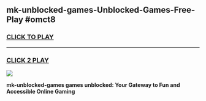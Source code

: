 
## mk-unblocked-games-Unblocked-Games-Free-Play #omct8
<h3>
<a href="https://us.freeplayer.one?title=mk-unblocked-games&ref=9M">CLICK TO PLAY</a></h3>
<hr>

<h3>
<a href="https://us.freeplayer.one?title=mk-unblocked-games&ref=9M">CLICK 2 PLAY</a>
  
</h3>

<a href="https://us.freeplayer.one?title=mk-unblocked-games&ref=9M"><img src="https://clearcache.store/games.png"></a>


**mk-unblocked-games games unblocked: Your Gateway to Fun and Accessible Online Gaming**
